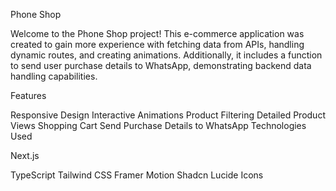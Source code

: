 Phone Shop
 <!-- Replace with actual URL to your GIF -->

Welcome to the Phone Shop project! This e-commerce application was created to gain more experience with fetching data from APIs, handling dynamic routes,
and creating animations. Additionally, it includes a function to send user purchase details to WhatsApp, demonstrating backend data handling capabilities.

Features
 <!-- Replace with actual URL to your GIF -->

Responsive Design
Interactive Animations
Product Filtering
Detailed Product Views
Shopping Cart
Send Purchase Details to WhatsApp
Technologies Used
 <!-- Replace with actual URL to your GIF -->

<div> Next.js <div/>

TypeScript
Tailwind CSS
Framer Motion
Shadcn
Lucide Icons

